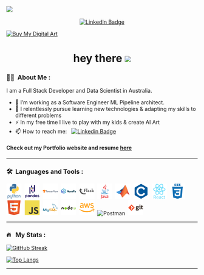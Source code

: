 
<p align="left"><img src="https://ik.imagekit.io/rscreative/manual_media/YouTube_Channel_Art_2560x1440_px_-_Custom_dimensions_-_Custom_dimensions__1__bHm1Zc_GP.jpeg?ik-sdk-version=javascript-1.4.3&updatedAt=1672984333828&tr=w-1200%2Ch-628%2Cfo-auto" width="400"/></p>
<p align="center">
<a href="https://www.linkedin.com/in/rogerchappel/"><img src="https://img.shields.io/badge/LinkedIn-blue?style=for-the-badge&logo=linkedin&logoColor=white" alt="LinkedIn Badge"></a>
</p>
<p align="center">

<a href="https://ko-fi.com/rogerchappel/shop" target="_blank"><img src="https://storage.ko-fi.com/cdn/kofi2.png?v=3" alt="Buy My Digital Art" height="41" width="174"></a>
</p>
<h1 align="center">hey there <img src="https://media.giphy.com/media/hvRJCLFzcasrR4ia7z/giphy.gif" width="40"></h1>

### :man_technologist: &nbsp;About Me :

I am a Full Stack Developer and Data Scientist in Australia.

- 🔭 I’m working as a Software Engineer ML Pipeline architect.
- 🌱 I relentlessly pursue learning new technologies & adapting my skills to different problems
- ⚡ In my free time I live to play with my kids & create AI Art
- 📫 How to reach me: &nbsp; [![Linkedin Badge](https://img.shields.io/badge/-roger-blue?style=flat&logo=Linkedin&logoColor=white)](https://www.linkedin.com/in/rogerchappel)

#### Check out my Portfolio website and resume [here](https://www.rogerchappel.com)

---

### 🛠 &nbsp;Languages and Tools :

<p>
<img src="https://github.com/devicons/devicon/blob/master/icons/python/python-original-wordmark.svg" title="Python" alt="Python" width="40" height="40"/>&nbsp;
<img src="https://github.com/devicons/devicon/blob/master/icons/pandas/pandas-original-wordmark.svg" title="Pandas" alt="Pandas" width="40" height="40"/>&nbsp;
<img src="https://github.com/devicons/devicon/blob/master/icons/tensorflow/tensorflow-original-wordmark.svg" title="TensorFlow" alt="TensorFlow" width="40" height="40"/>&nbsp;
<img src="https://github.com/devicons/devicon/blob/master/icons/numpy/numpy-original-wordmark.svg" title="NumPy" alt="NumPy" width="40" height="40"/>&nbsp;
<img src="https://github.com/devicons/devicon/blob/master/icons/flask/flask-original-wordmark.svg" title="Flask" alt="Flask" width="40" height="40"/>&nbsp;
<img src="https://github.com/devicons/devicon/blob/master/icons/java/java-original-wordmark.svg" title="Java" alt="Java" width="40" height="40"/>&nbsp;
<img src="https://github.com/devicons/devicon/blob/master/icons/matlab/matlab-original.svg" title="Matlab" alt="Matlab" width="40" height="40"/>&nbsp;
<img src="https://github.com/devicons/devicon/blob/master/icons/c/c-plain.svg" title="Java" alt="C" width="40" height="40"/>&nbsp;
<img src="https://github.com/devicons/devicon/blob/master/icons/react/react-original-wordmark.svg" title="React" alt="React" width="40" height="40"/>&nbsp;
<img src="https://github.com/devicons/devicon/blob/master/icons/css3/css3-plain-wordmark.svg"  title="CSS3" alt="CSS" width="40" height="40"/>&nbsp;
<img src="https://github.com/devicons/devicon/blob/master/icons/html5/html5-original.svg" title="HTML5" alt="HTML" width="40" height="40"/>&nbsp;
<img src="https://github.com/devicons/devicon/blob/master/icons/javascript/javascript-original.svg" title="JavaScript" alt="JavaScript" width="40" height="40"/>&nbsp;
<img src="https://github.com/devicons/devicon/blob/master/icons/mysql/mysql-original-wordmark.svg" title="MySQL"  alt="MySQL" width="40" height="40"/>&nbsp;
<img src="https://github.com/devicons/devicon/blob/master/icons/nodejs/nodejs-original-wordmark.svg" title="NodeJS" alt="NodeJS" width="40" height="40"/>&nbsp;
<img src="https://github.com/devicons/devicon/blob/master/icons/amazonwebservices/amazonwebservices-plain-wordmark.svg" title="AWS" alt="AWS" width="40" height="40"/>&nbsp;
<img src="https://www.vectorlogo.zone/logos/getpostman/getpostman-icon.svg" title="Postman"  alt="Postman" width="40" height="40"/>&nbsp;
<img src="https://github.com/devicons/devicon/blob/master/icons/git/git-original-wordmark.svg" title="Git" **alt="Git" width="40" height="40"/>&nbsp;
</p>

---

### 🔥 &nbsp; My Stats :
[![GitHub Streak](http://github-readme-streak-stats.herokuapp.com?user=digiphd&theme=dark&background=000000)](https://git.io/streak-stats)

[![Top Langs](https://github-readme-stats.vercel.app/api/top-langs/?username=digiphd&layout=compact&theme=vision-friendly-dark)](https://github.com/anuraghazra/github-readme-stats)

---

[comment]: <> (### ✍️ Blog Posts : )

[comment]: <> (- [How to Create REST APIs with Java and Spring Boot]&#40;https://www.twilio.com/blog/create-rest-apis-java-spring-boot&#41;)

[comment]: <> (- [How to Implement Memoization in React to Improve Performance]&#40;https://www.sitepoint.com/implement-memoization-in-react-to-improve-performance/&#41;)

[comment]: <> (- [How to Create an Impressive GitHub Profile README]&#40;https://www.sitepoint.com/github-profile-readme/&#41;<!-- BLOG-POST-LIST:START -->)

[comment]: <> (<!-- BLOG-POST-LIST:END -->)

